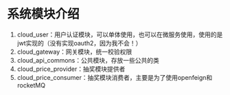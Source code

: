 # 系统模块介绍
1. cloud_user：用户认证模块，可以单体使用，也可以在微服务使用，使用的是jwt实现的（没有实现oauth2，因为我不会！）
2. cloud_gateway：网关模块，统一校验权限
3. cloud_api_commons：公共模块，存放一些公共的类
4. cloud_price_provider：抽奖模块提供者
5. cloud_price_consumer：抽奖模块消费者，主要是为了使用openfeign和rocketMQ
